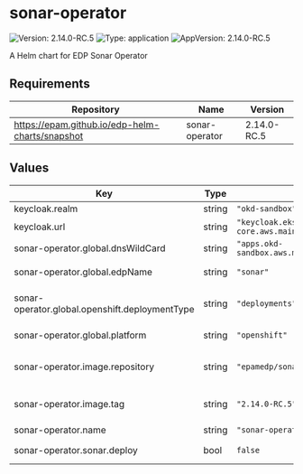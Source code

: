 # sonar-operator

![Version: 2.14.0-RC.5](https://img.shields.io/badge/Version-2.14.0--RC.5-informational?style=flat-square) ![Type: application](https://img.shields.io/badge/Type-application-informational?style=flat-square) ![AppVersion: 2.14.0-RC.5](https://img.shields.io/badge/AppVersion-2.14.0--RC.5-informational?style=flat-square)

A Helm chart for EDP Sonar Operator

## Requirements

| Repository | Name | Version |
|------------|------|---------|
| https://epam.github.io/edp-helm-charts/snapshot | sonar-operator | 2.14.0-RC.5 |

## Values

| Key | Type | Default | Description |
|-----|------|---------|-------------|
| keycloak.realm | string | `"okd-sandbox"` |  |
| keycloak.url | string | `"keycloak.eks-core.aws.main.edp.projects.epam.com"` |  |
| sonar-operator.global.dnsWildCard | string | `"apps.okd-sandbox.aws.main.edp.projects.epam.com"` | a cluster DNS wildcard name |
| sonar-operator.global.edpName | string | `"sonar"` | namespace or a project name (in case of OpenShift) |
| sonar-operator.global.openshift.deploymentType | string | `"deployments"` | Wich type of kind will be deployed to Openshift (values: deployments/deploymentConfigs) |
| sonar-operator.global.platform | string | `"openshift"` | platform type that can be "kubernetes" or "openshift" |
| sonar-operator.image.repository | string | `"epamedp/sonar-operator"` | EDP sonar-operator Docker image name. The released image can be found on [Dockerhub](https://hub.docker.com/r/epamedp/sonar-operator) |
| sonar-operator.image.tag | string | `"2.14.0-RC.5"` | EDP sonar-operator Docker image tag. The released image can be found on [Dockerhub](https://hub.docker.com/r/epamedp/sonar-operator/tags) |
| sonar-operator.name | string | `"sonar-operator"` | component name |
| sonar-operator.sonar.deploy | bool | `false` | Flag to enable/disable Sonar deploy |

